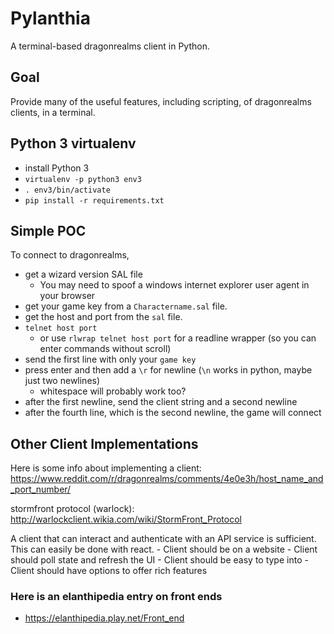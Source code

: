 # Pylanthia

A terminal-based dragonrealms client in Python.


## Goal

Provide many of the useful features, including scripting, of dragonrealms clients, in a terminal.


## Python 3 virtualenv

- install Python 3
- `virtualenv -p python3 env3`
- `. env3/bin/activate`
- `pip install -r requirements.txt`


## Simple POC

To connect to dragonrealms, 

- get a wizard version SAL file
    - You may need to spoof a windows internet explorer user agent in your browser
- get your game key from a `Charactername.sal` file.
- get the host and port from the `sal` file.
- `telnet host port`
    - or use `rlwrap telnet host port` for a readline wrapper (so you can enter commands without scroll)
- send the first line with only your `game key`
- press enter and then add a `\r` for newline (`\n` works in python, maybe just two newlines)
    - whitespace will probably work too?
- after the first newline, send the client string and a second newline
- after the fourth line, which is the second newline, the game will connect


## Other Client Implementations

Here is some info about implementing a client: https://www.reddit.com/r/dragonrealms/comments/4e0e3h/host_name_and_port_number/


stormfront protocol (warlock): http://warlockclient.wikia.com/wiki/StormFront_Protocol

A client that can interact and authenticate with an API service is sufficient. This can easily be done with react.
    - Client should be on a website
    - Client should poll state and refresh the UI
    - Client should be easy to type into
    - Client should have options to offer rich features

### Here is an elanthipedia entry on front ends

- https://elanthipedia.play.net/Front_end
